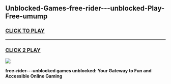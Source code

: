 
## Unblocked-Games-free-rider---unblocked-Play-Free-umump
<h3>
<a href="https://premium76.site?title=free-rider---unblocked&ref=23A">CLICK TO PLAY</a></h3>
<hr>

<h3>
<a href="https://premium76.site?title=free-rider---unblocked&ref=23A">CLICK 2 PLAY</a>
  
</h3>

<a href="https://premium76.site?title=free-rider---unblocked&ref=23A"><img src="https://clearcache.store/games.png"></a>


**free-rider---unblocked games unblocked: Your Gateway to Fun and Accessible Online Gaming**
